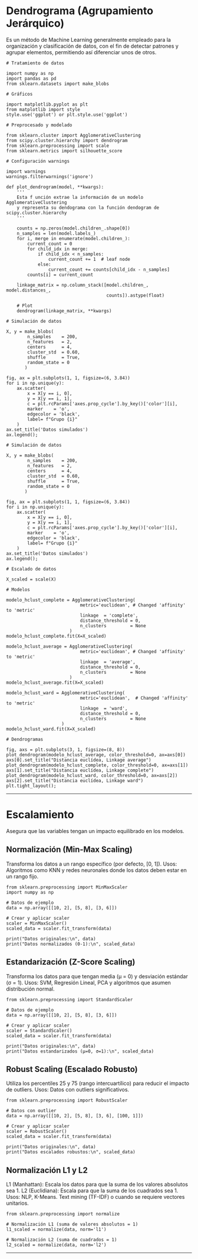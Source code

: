 # Dendrograma (Agrupamiento Jerárquico)

Es un método de Machine Learning generalmente empleado para la organización y clasificación de datos, con el fin de detectar patrones y agrupar elementos, permitiendo así diferenciar unos de otros.

````
# Tratamiento de datos

import numpy as np
import pandas as pd
from sklearn.datasets import make_blobs

# Gráficos

import matplotlib.pyplot as plt
from matplotlib import style
style.use('ggplot') or plt.style.use('ggplot')

# Preprocesado y modelado

from sklearn.cluster import AgglomerativeClustering
from scipy.cluster.hierarchy import dendrogram
from sklearn.preprocessing import scale
from sklearn.metrics import silhouette_score

# Configuración warnings

import warnings
warnings.filterwarnings('ignore')

def plot_dendrogram(model, **kwargs):
    '''
    Esta f unción extrae la información de un modelo AgglomerativeClustering
    y representa su dendograma con la función dendogram de scipy.cluster.hierarchy
    '''
    
    counts = np.zeros(model.children_.shape[0])
    n_samples = len(model.labels_)
    for i, merge in enumerate(model.children_):
        current_count = 0
        for child_idx in merge:
            if child_idx < n_samples:
                current_count += 1  # leaf node
            else:
                current_count += counts[child_idx - n_samples]
        counts[i] = current_count

    linkage_matrix = np.column_stack([model.children_, model.distances_,
                                      counts]).astype(float)

    # Plot
    dendrogram(linkage_matrix, **kwargs)

# Simulación de datos

X, y = make_blobs(
        n_samples    = 200, 
        n_features   = 2, 
        centers      = 4, 
        cluster_std  = 0.60, 
        shuffle      = True, 
        random_state = 0
       )

fig, ax = plt.subplots(1, 1, figsize=(6, 3.84))
for i in np.unique(y):
    ax.scatter(
        x = X[y == i, 0],
        y = X[y == i, 1], 
        c = plt.rcParams['axes.prop_cycle'].by_key()['color'][i],
        marker    = 'o',
        edgecolor = 'black', 
        label= f"Grupo {i}"
    )
ax.set_title('Datos simulados')
ax.legend();

# Simulación de datos

X, y = make_blobs(
        n_samples    = 200, 
        n_features   = 2, 
        centers      = 4, 
        cluster_std  = 0.60, 
        shuffle      = True, 
        random_state = 0
       )

fig, ax = plt.subplots(1, 1, figsize=(6, 3.84))
for i in np.unique(y):
    ax.scatter(
        x = X[y == i, 0],
        y = X[y == i, 1], 
        c = plt.rcParams['axes.prop_cycle'].by_key()['color'][i],
        marker    = 'o',
        edgecolor = 'black', 
        label= f"Grupo {i}"
    )
ax.set_title('Datos simulados')
ax.legend();

# Escalado de datos

X_scaled = scale(X)

# Modelos

modelo_hclust_complete = AgglomerativeClustering(
                            metric='euclidean', # Changed 'affinity' to 'metric'
                            linkage  = 'complete',
                            distance_threshold = 0,
                            n_clusters         = None
                        )
modelo_hclust_complete.fit(X=X_scaled)

modelo_hclust_average = AgglomerativeClustering(
                            metric='euclidean', # Changed 'affinity' to 'metric'
                            linkage  = 'average',
                            distance_threshold = 0,
                            n_clusters         = None
                        )
modelo_hclust_average.fit(X=X_scaled)

modelo_hclust_ward = AgglomerativeClustering(
                            metric='euclidean',  # Changed 'affinity' to 'metric'
                            linkage  = 'ward',
                            distance_threshold = 0,
                            n_clusters         = None
                     )
modelo_hclust_ward.fit(X=X_scaled)

# Dendrogramas

fig, axs = plt.subplots(3, 1, figsize=(8, 8))
plot_dendrogram(modelo_hclust_average, color_threshold=0, ax=axs[0])
axs[0].set_title("Distancia euclídea, Linkage average")
plot_dendrogram(modelo_hclust_complete, color_threshold=0, ax=axs[1])
axs[1].set_title("Distancia euclídea, Linkage complete")
plot_dendrogram(modelo_hclust_ward, color_threshold=0, ax=axs[2])
axs[2].set_title("Distancia euclídea, Linkage ward")
plt.tight_layout();

````
------------------------------------------------------------------------------------------------------------

# Escalamiento 
Asegura que las variables tengan un impacto equilibrado en los modelos.

##  Normalización (Min-Max Scaling)
Transforma los datos a un rango específico (por defecto, [0, 1]).
Usos: Algoritmos como KNN y redes neuronales donde los datos deben estar en un rango fijo.

    from sklearn.preprocessing import MinMaxScaler
    import numpy as np

    # Datos de ejemplo
    data = np.array([[10, 2], [5, 8], [3, 6]])

    # Crear y aplicar scaler
    scaler = MinMaxScaler()
    scaled_data = scaler.fit_transform(data)

    print("Datos originales:\n", data)
    print("Datos normalizados (0-1):\n", scaled_data)

## Estandarización (Z-Score Scaling)
Transforma los datos para que tengan media (μ = 0) y desviación estándar (σ = 1).
Usos: SVM, Regresión Lineal, PCA y algoritmos que asumen distribución normal.
    
    from sklearn.preprocessing import StandardScaler

    # Datos de ejemplo
    data = np.array([[10, 2], [5, 8], [3, 6]])

    # Crear y aplicar scaler
    scaler = StandardScaler()
    scaled_data = scaler.fit_transform(data)

    print("Datos originales:\n", data)
    print("Datos estandarizados (μ=0, σ=1):\n", scaled_data)

## Robust Scaling (Escalado Robusto)
Utiliza los percentiles 25 y 75 (rango intercuartílico) para reducir el impacto de outliers.
Usos: Datos con outliers significativos.

    from sklearn.preprocessing import RobustScaler

    # Datos con outlier
    data = np.array([[10, 2], [5, 8], [3, 6], [100, 1]])

    # Crear y aplicar scaler
    scaler = RobustScaler()
    scaled_data = scaler.fit_transform(data)

    print("Datos originales:\n", data)
    print("Datos escalados robustos:\n", scaled_data)

## Normalización L1 y L2
L1 (Manhattan): Escala los datos para que la suma de los valores absolutos sea 1.
L2 (Euclidiana): Escala para que la suma de los cuadrados sea 1.
Usos: NLP, K-Means. Text mining (TF-IDF) o cuando se requiere vectores unitarios.

    from sklearn.preprocessing import normalize

    # Normalización L1 (suma de valores absolutos = 1)
    l1_scaled = normalize(data, norm='l1')

    # Normalización L2 (suma de cuadrados = 1)
    l2_scaled = normalize(data, norm='l2')
-------------------------------------------------------------------------------------------------


